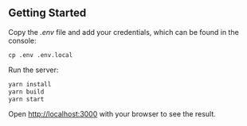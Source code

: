 ## Getting Started

Copy the *.env* file and add your credentials, which can be found in the console:

```bush
cp .env .env.local
```

Run the  server:

```bash
yarn install
yarn build
yarn start
```

Open [http://localhost:3000](http://localhost:3000) with your browser to see the result.
